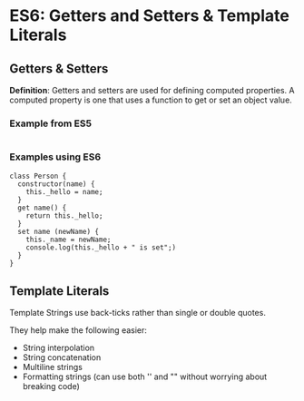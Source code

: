 # ES6: Getters and Setters & Template Literals

## Getters & Setters
**Definition**: Getters and setters are used for defining computed properties. A computed property is one that uses a function to get or set an object value.

### Example from ES5
```

```

### Examples using ES6
```
class Person {
  constructor(name) {
    this._hello = name;
  }
  get name() {
    return this._hello;
  }
  set name (newName) {
    this._name = newName;
    console.log(this._hello + " is set";)
  }
}
```

## Template Literals
Template Strings use back-ticks rather than single or double quotes.

They help make the following easier:

* String interpolation
* String concatenation
* Multiline strings
* Formatting strings (can use both '' and "" without worrying about breaking code)
